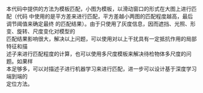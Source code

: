 本代码中提供的方法为模板匹配，小图为模板，以滑动窗口的形式在大图上进行匹配（代码
中使用的是平方差来进行匹配，平方差越小两图的匹配程度越高，最后调节阈值来确定最终
的匹配结果）。由于只使用了灰度信息，因而遮挡、光照、形变、旋转、尺度变化对模型的  
匹配结果影响很大，解决以上问题，可以使用对以上干扰具有一定抵抗作用的局部特征和描  
述子来进行匹配程度的计算，也可以使用多尺度模板来解决待检物体多尺度的问题。如果样  
本足够多，可以对描述子进行机器学习来进行匹配，进一步可以设计基于深度学习端到端的  
定位方法。